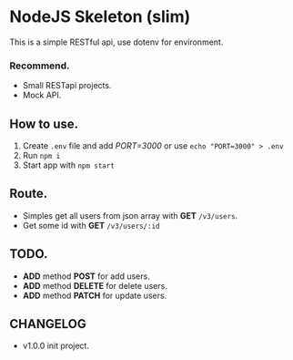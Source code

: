 # NodeJS Skeleton (slim)
This is a simple RESTful api, use dotenv for environment.

### Recommend.
 - Small RESTapi projects.
 - Mock API.

## How to use.
 1. Create `.env` file and add _PORT=3000_ or use `echo "PORT=3000" > .env`
 2. Run `npm i`
 3. Start app with `npm start`

## Route.
  - Simples get all users from json array with **GET** `/v3/users`.
  - Get some id with **GET** `/v3/users/:id`

## TODO.
  - **ADD** method **POST** for add users.
  - **ADD** method **DELETE** for delete users.
  - **ADD** method **PATCH** for update users.

## CHANGELOG
  - v1.0.0 init project.